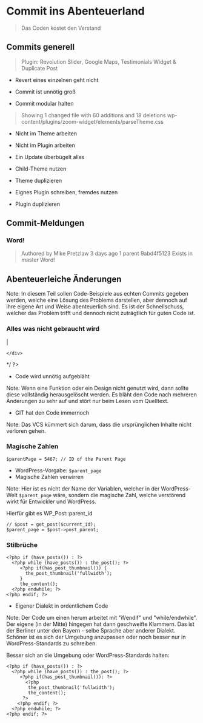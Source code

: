 # Commit ins Abenteuerland

> Das Coden kostet den Verstand



## Commits generell


> Plugin: Revolution Slider, Google Maps, Testimonials Widget & Duplicate Post


- Revert eines einzelnen geht nicht
- Commit ist unnötig groß


- Commit modular halten


> Showing 1 changed file with 60 additions and 18 deletions
> wp-content/plugins/zoom-widget/elements/parseTheme.css 


- Nicht im Theme arbeiten
- Nicht im Plugin arbeiten
- Ein Update überbügelt alles


- Child-Theme nutzen
- Theme duplizieren
- Eignes Plugin schreiben, fremdes nutzen
- Plugin duplizieren


## Commit-Meldungen


### Word!


> Authored by Mike Pretzlaw 3 days ago
> 1 parent 9abd4f5123
> Exists in master
> Word!



## Abenteuerleiche Änderungen

Note: In diesem Teil sollen Code-Beispiele aus echten Commits gegeben werden,
welche eine Lösung des Problems darstellen,
aber dennoch auf ihre eigene Art und Weise abenteuerlich sind.
Es ist der Schnellschuss,
welcher das Problem trifft
und dennoch nicht zuträgtlich für guten Code ist.


### Alles was nicht gebraucht wird


  <?php /*
    <div class="sidebar-post-meta">
      <?php the_time( get_option( 'date_format' ) ); ?> | <?php the_author(); ?>
    </div>
  */ ?>


- Code wird unnötig aufgebläht

Note: Wenn eine Funktion oder ein Design nicht genutzt wird,
dann sollte diese vollständig herausgelöscht werden.
Es bläht den Code nach mehreren Änderungen zu sehr auf
und stört nur beim Lesen vom Quelltext.


- GIT hat den Code immernoch

Note: Das VCS kümmert sich darum,
dass die ursprünglichen Inhalte nicht verloren gehen.

### Magische Zahlen


```
$parentPage = 5467; // ID of the Parent Page
```


- WordPress-Vorgabe: `$parent_page`
- Magische Zahlen verwirren


Note: Hier ist es nicht der Name der Variablen,
welcher in der WordPress-Welt `$parent_page` wäre,
sondern die magische Zahl,
welche verstörend wirkt für Entwickler und WordPress.


Hierfür gibt es WP_Post::parent_id

```
// $post = get_post($current_id);
$parent_page = $post->post_parent;
```


### Stilbrüche


```
<?php if (have_posts()) : ?>
  <?php while (have_posts()) : the_post(); ?>
     <?php if(has_post_thumbnail()) {
       the_post_thumbnail('fullwidth');
     }
     the_content();
  <?php endwhile; ?>
<?php endif; ?>

```


- Eigener Dialekt in ordentlichem Code

Note: Der Code um einen herum arbeitet mit "if/endif" und "while/endwhile".
Der eigene (in der Mitte) hingegen hat dann geschweifte Klammern.
Das ist der Berliner unter den Bayern - selbe Sprache aber anderer Dialekt.
Schöner ist es sich der Umgebung anzupassen
oder noch besser nur in WordPress-Standards zu schreiben.


Besser sich an die Umgebung oder WordPress-Standards halten:

```
<?php if (have_posts()) : ?>
  <?php while (have_posts()) : the_post(); ?>
     <?php if(has_post_thumbnail()): ?>
       <?php
        the_post_thumbnail('fullwidth');
        the_content();
      ?>
    <?php endif; ?>
  <?php endwhile; ?>
<?php endif; ?>

```

